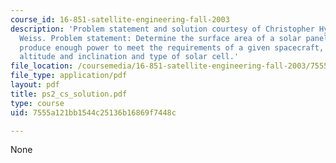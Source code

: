 ```yaml
---
course_id: 16-851-satellite-engineering-fall-2003
description: 'Problem statement and solution courtesy of Christopher Hynes and Kathryn
  Weiss. Problem statement: Determine the surface area of a solar panel needed to
  produce enough power to meet the requirements of a given spacecraft, considering
  altitude and inclination and type of solar cell.'
file_location: /coursemedia/16-851-satellite-engineering-fall-2003/7555a121bb1544c25136b16869f7448c_ps2_cs_solution.pdf
file_type: application/pdf
layout: pdf
title: ps2_cs_solution.pdf
type: course
uid: 7555a121bb1544c25136b16869f7448c

---
```

None